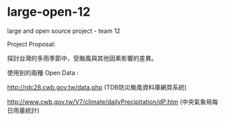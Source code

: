 large-open-12
=============

large and open source project - team 12



Project Proposal:


探討台灣的多雨季節中，受颱風與其他因素影響的差異。



使用到的兩種 Open Data :

http://rdc28.cwb.gov.tw/data.php (TDB防災颱風資料庫網頁系統)

http://www.cwb.gov.tw/V7/climate/dailyPrecipitation/dP.htm (中央氣象局每日雨量統計)
